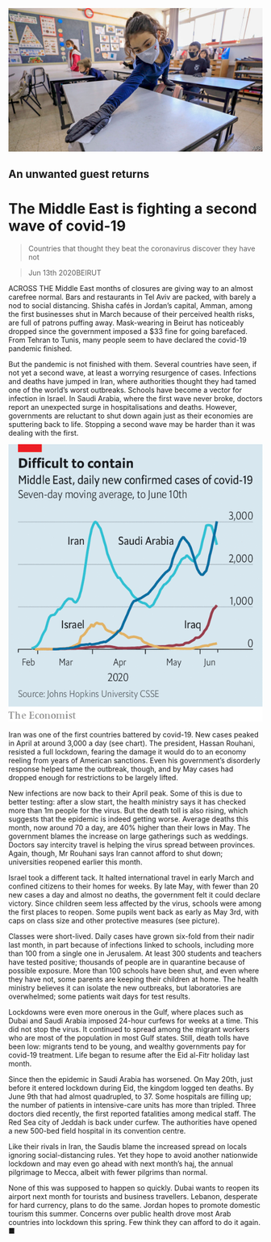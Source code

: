 ![](./images/20200613_MAP002_0.jpg)

## An unwanted guest returns

# The Middle East is fighting a second wave of covid-19

> Countries that thought they beat the coronavirus discover they have not

> Jun 13th 2020BEIRUT

ACROSS THE Middle East months of closures are giving way to an almost carefree normal. Bars and restaurants in Tel Aviv are packed, with barely a nod to social distancing. Shisha cafés in Jordan’s capital, Amman, among the first businesses shut in March because of their perceived health risks, are full of patrons puffing away. Mask-wearing in Beirut has noticeably dropped since the government imposed a $33 fine for going barefaced. From Tehran to Tunis, many people seem to have declared the covid-19 pandemic finished.

But the pandemic is not finished with them. Several countries have seen, if not yet a second wave, at least a worrying resurgence of cases. Infections and deaths have jumped in Iran, where authorities thought they had tamed one of the world’s worst outbreaks. Schools have become a vector for infection in Israel. In Saudi Arabia, where the first wave never broke, doctors report an unexpected surge in hospitalisations and deaths. However, governments are reluctant to shut down again just as their economies are sputtering back to life. Stopping a second wave may be harder than it was dealing with the first.

![](./images/20200613_MAC017.png)

Iran was one of the first countries battered by covid-19. New cases peaked in April at around 3,000 a day (see chart). The president, Hassan Rouhani, resisted a full lockdown, fearing the damage it would do to an economy reeling from years of American sanctions. Even his government’s disorderly response helped tame the outbreak, though, and by May cases had dropped enough for restrictions to be largely lifted.

New infections are now back to their April peak. Some of this is due to better testing: after a slow start, the health ministry says it has checked more than 1m people for the virus. But the death toll is also rising, which suggests that the epidemic is indeed getting worse. Average deaths this month, now around 70 a day, are 40% higher than their lows in May. The government blames the increase on large gatherings such as weddings. Doctors say intercity travel is helping the virus spread between provinces. Again, though, Mr Rouhani says Iran cannot afford to shut down; universities reopened earlier this month.

Israel took a different tack. It halted international travel in early March and confined citizens to their homes for weeks. By late May, with fewer than 20 new cases a day and almost no deaths, the government felt it could declare victory. Since children seem less affected by the virus, schools were among the first places to reopen. Some pupils went back as early as May 3rd, with caps on class size and other protective measures (see picture).

Classes were short-lived. Daily cases have grown six-fold from their nadir last month, in part because of infections linked to schools, including more than 100 from a single one in Jerusalem. At least 300 students and teachers have tested positive; thousands of people are in quarantine because of possible exposure. More than 100 schools have been shut, and even where they have not, some parents are keeping their children at home. The health ministry believes it can isolate the new outbreaks, but laboratories are overwhelmed; some patients wait days for test results.

Lockdowns were even more onerous in the Gulf, where places such as Dubai and Saudi Arabia imposed 24-hour curfews for weeks at a time. This did not stop the virus. It continued to spread among the migrant workers who are most of the population in most Gulf states. Still, death tolls have been low: migrants tend to be young, and wealthy governments pay for covid-19 treatment. Life began to resume after the Eid al-Fitr holiday last month.

Since then the epidemic in Saudi Arabia has worsened. On May 20th, just before it entered lockdown during Eid, the kingdom logged ten deaths. By June 9th that had almost quadrupled, to 37. Some hospitals are filling up; the number of patients in intensive-care units has more than tripled. Three doctors died recently, the first reported fatalities among medical staff. The Red Sea city of Jeddah is back under curfew. The authorities have opened a new 500-bed field hospital in its convention centre.

Like their rivals in Iran, the Saudis blame the increased spread on locals ignoring social-distancing rules. Yet they hope to avoid another nationwide lockdown and may even go ahead with next month’s haj, the annual pilgrimage to Mecca, albeit with fewer pilgrims than normal.

None of this was supposed to happen so quickly. Dubai wants to reopen its airport next month for tourists and business travellers. Lebanon, desperate for hard currency, plans to do the same. Jordan hopes to promote domestic tourism this summer. Concerns over public health drove most Arab countries into lockdown this spring. Few think they can afford to do it again. ■